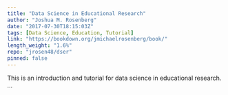 ```yaml
---
title: "Data Science in Educational Research"
author: "Joshua M. Rosenberg"
date: "2017-07-30T18:15:03Z"
tags: [Data Science, Education, Tutorial]
link: "https://bookdown.org/jmichaelrosenberg/book/"
length_weight: "1.6%"
repo: "jrosen48/dser"
pinned: false
---
```


This is an introduction and tutorial for data science in educational research. ...

